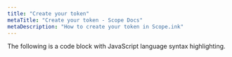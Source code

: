 ```yaml
---
title: "Create your token"
metaTitle: "Create your token - Scope Docs"
metaDescription: "How to create your token in Scope.ink"
---
```


The following is a code block with JavaScript language syntax highlighting.